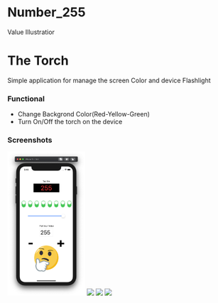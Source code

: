 # Number_255
Value Illustratior

# The Torch

Simple application for manage the screen Color and device Flashlight

### Functional 

- Change Backgrond Color(Red-Yellow-Green)
- Turn On/Off the torch on the device

### Screenshots

<img src="https://github.com/MrCosney/Swift0.5.Number_255/blob/main/Screenshots/ScreenShot0.png" width="175"> <img src="https://github.com/MrCosney/Swift0.5.Number_255/blob/main/Screenshots/ScreenShot1.png" width="175"> <img src="hhttps://github.com/MrCosney/Swift0.5.Number_255/blob/main/Screenshots/ScreenShot2.png" width="175"> <img src="https://github.com/MrCosney/Swift0.5.Number_255/blob/main/Screenshots/ScreenShot3.png" width="175">
